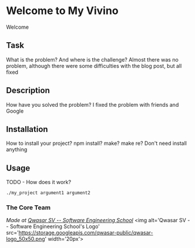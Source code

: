 # Welcome to My Vivino
Welcome

## Task
What is the problem? And where is the challenge?
Almost there was no problem, although there were some difficulties with the blog post, 
but all fixed

## Description
How have you solved the problem?
I fixed the problem with friends and Google

## Installation
How to install your project? npm install? make? make re?
Don't need install  anything

## Usage
TODO - How does it work?
```
./my_project argument1 argument2
```

### The Core Team


<span><i>Made at <a href='https://qwasar.io'>Qwasar SV -- Software Engineering School</a></i></span>
<span><img alt='Qwasar SV -- Software Engineering School's Logo' src='https://storage.googleapis.com/qwasar-public/qwasar-logo_50x50.png' width='20px'></span>
